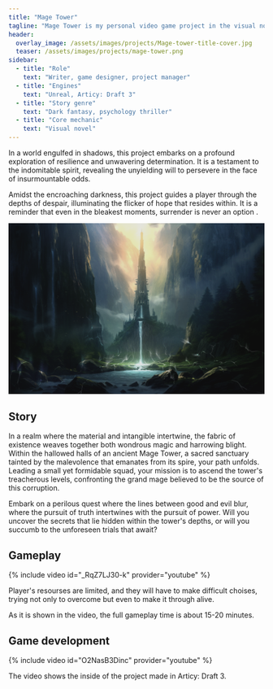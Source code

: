 ```yaml
---
title: "Mage Tower"
tagline: "Mage Tower is my personal video game project in the visual novel genre. This one-shot game experience lets players dive deep into a psychological thriller in a dark fantasy setting and go through neat and fully charged adventure making tough morally complicated and meaningful decisions that have a big impact on the ending."
header:
  overlay_image: /assets/images/projects/Mage-tower-title-cover.jpg
  teaser: /assets/images/projects/mage-tower.png
sidebar:
  - title: "Role"
    text: "Writer, game designer, project manager"
  - title: "Engines"
    text: "Unreal, Articy: Draft 3"
  - title: "Story genre"
    text: "Dark fantasy, psychology thriller"
  - title: "Core mechanic"
    text: "Visual novel"
---
```


In a world engulfed in shadows, this project embarks on a profound exploration of resilience and unwavering determination. It is a testament to the indomitable spirit, revealing the unyielding will to persevere in the face of insurmountable odds.

Amidst the encroaching darkness, this project guides a player through the depths of despair, illuminating the flicker of hope that resides within. It is a reminder that even in the bleakest moments, surrender is never an option .

![image-left](/assets/images/projects/mage-tower.png)

## Story

In a realm where the material and intangible intertwine, the fabric of existence weaves together both wondrous magic and harrowing blight. Within the hallowed halls of an ancient Mage Tower, a sacred sanctuary tainted by the malevolence that emanates from its spire, your path unfolds. Leading a small yet formidable squad, your mission is to ascend the tower's treacherous levels, confronting the grand mage believed to be the source of this corruption.

Embark on a perilous quest where the lines between good and evil blur, where the pursuit of truth intertwines with the pursuit of power. Will you uncover the secrets that lie hidden within the tower's depths, or will you succumb to the unforeseen trials that await?

## Gameplay

{% include video id="_RqZ7LJ30-k" provider="youtube" %}

Player's resourses are limited, and they will have to make difficult choises, trying not only to overcome but even to make it through alive.

As it is shown in the video, the full gameplay time is about 15-20 minutes.

## Game development

{% include video id="O2NasB3Dinc" provider="youtube" %}

The video shows the inside of the project made in Articy: Draft 3.


